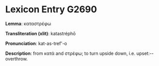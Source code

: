# Lexicon Entry G2690

**Lemma**: καταστρέφω

**Transliteration (xlit)**: katastréphō

**Pronunciation**: kat-as-tref'-o

**Description**:
from κατά and στρέφω; to turn upside down, i.e. upset:--overthrow.
